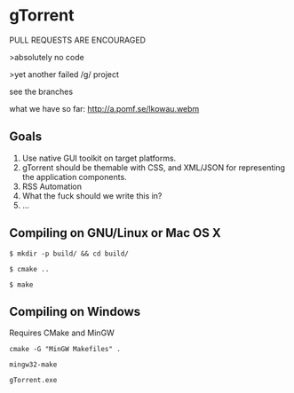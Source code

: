 gTorrent
=============

PULL REQUESTS ARE ENCOURAGED

\>absolutely no code

\>yet another failed /g/ project

see the branches

what we have so far: http://a.pomf.se/lkowau.webm


Goals
-------------
1. Use native GUI toolkit on target platforms.
2. gTorrent should be themable with CSS, and XML/JSON for representing the application components.
3. RSS Automation
4. What the fuck should we write this in?
5. ...

Compiling on GNU/Linux or Mac OS X
-------------
```
$ mkdir -p build/ && cd build/

$ cmake ..

$ make
```

Compiling on Windows
-------------
Requires CMake and MinGW

```
cmake -G "MinGW Makefiles" .

mingw32-make

gTorrent.exe
```
